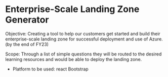 # Enterprise-Scale Landing Zone Generator
Objective: Creating a tool to help our customers get started and build their enterprise-scale landing zone for successful deployment and use of Azure. (by the end of FY23) 

Scope: Through a list of simple questions they will be routed to the desired learning resources and would be able to deploy the landing zone.
- Platform to be used: react Bootstrap
